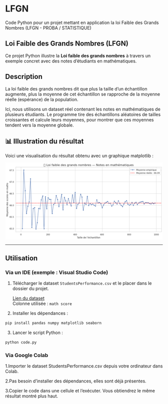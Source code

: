 # LFGN  
Code Python pour un projet mettant en application la loi Faible des Grands Nombres (LFGN - PROBA / STATISTIQUE)

## Loi Faible des Grands Nombres (LFGN)

Ce projet Python illustre la **Loi faible des grands nombres** à travers un exemple concret avec des notes d’étudiants en mathématiques.

## Description

La loi faible des grands nombres dit que plus la taille d’un échantillon augmente, plus la moyenne de cet échantillon se rapproche de la moyenne réelle (espérance) de la population.

Ici, nous utilisons un dataset réel contenant les notes en mathématiques de plusieurs étudiants. Le programme tire des échantillons aléatoires de tailles croissantes et calcule leurs moyennes, pour montrer que ces moyennes tendent vers la moyenne globale.

## 📊 Illustration du résultat

Voici une visualisation du résultat obtenu avec un graphique matplotlib :

![LFGN Screenshot](images/resultat_lfgn.png)

---

## Utilisation

### Via un IDE (exemple : Visual Studio Code)

1. Télécharger le dataset `StudentsPerformance.csv` et le placer dans le dossier du projet.

   [Lien du dataset](https://www.kaggle.com/datasets/spscientist/students-performance-in-exams)  
   Colonne utilisée : `math score`

2. Installer les dépendances :

```bash
pip install pandas numpy matplotlib seaborn
```
3. Lancer le script Python :

```bash
python code.py
```
### Via Google Colab
1.Importer le dataset StudentsPerformance.csv depuis votre ordinateur dans Colab.

2.Pas besoin d’installer des dépendances, elles sont déjà présentes.

3.Copier le code dans une cellule et l’exécuter. Vous obtiendrez le même résultat montré plus haut.
